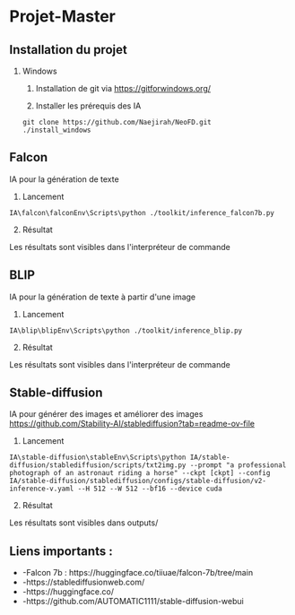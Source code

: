 # Projet-Master

## Installation du projet

1. Windows

    1. Installation de git via https://gitforwindows.org/

    2. Installer les prérequis des IA
    ```commandline
    git clone https://github.com/Naejirah/NeoFD.git
    ./install_windows
    ``` 

## Falcon

IA pour la génération de texte

1. Lancement
```commandline
IA\falcon\falconEnv\Scripts\python ./toolkit/inference_falcon7b.py
``` 

2. Résultat

Les résultats sont visibles dans l'interpréteur de commande

## BLIP

IA pour la génération de texte à partir d'une image

1. Lancement
```commandline
IA\blip\blipEnv\Scripts\python ./toolkit/inference_blip.py
``` 

2. Résultat

Les résultats sont visibles dans l'interpréteur de commande


## Stable-diffusion

IA pour générer des images et améliorer des images
https://github.com/Stability-AI/stablediffusion?tab=readme-ov-file

1. Lancement
```commandline
IA\stable-diffusion\stableEnv\Scripts\python IA/stable-diffusion/stablediffusion/scripts/txt2img.py --prompt "a professional photograph of an astronaut riding a horse" --ckpt [ckpt] --config IA/stable-diffusion/stablediffusion/configs/stable-diffusion/v2-inference-v.yaml --H 512 --W 512 --bf16 --device cuda
``` 

2. Résultat

Les résultats sont visibles dans outputs/

## Liens importants :
<ul>
  <li>-Falcon 7b : https://huggingface.co/tiiuae/falcon-7b/tree/main</li>
  <li>-https://stablediffusionweb.com/</li>
  <li>-https://huggingface.co/</li>
  <li>-https://github.com/AUTOMATIC1111/stable-diffusion-webui</li>
</ul>
